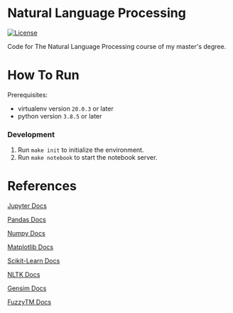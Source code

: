 # Natural Language Processing
[![License](https://img.shields.io/github/license/tomdewildt/natural-language-processing)](https://github.com/tomdewildt/natural-language-processing/blob/master/LICENSE)

Code for The Natural Language Processing course of my master's degree.

# How To Run

Prerequisites:
* virtualenv version ```20.0.3``` or later
* python version ```3.8.5``` or later

### Development

1. Run ```make init``` to initialize the environment.
2. Run ```make notebook``` to start the notebook server.

# References

[Jupyter Docs](https://jupyter.org/documentation)

[Pandas Docs](https://pandas.pydata.org/docs/)

[Numpy Docs](https://numpy.org/doc/)

[Matplotlib Docs](https://matplotlib.org/stable/contents.html)

[Scikit-Learn Docs](https://scikit-learn.org/stable/user_guide.html)

[NLTK Docs](https://www.nltk.org/)

[Gensim Docs](https://radimrehurek.com/gensim/auto_examples/index.html#documentation)

[FuzzyTM Docs](https://github.com/ERijck/FuzzyTM)
